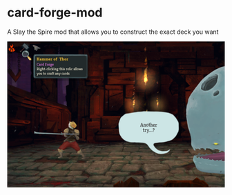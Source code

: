 # card-forge-mod
A Slay the Spire mod that allows you to construct the exact deck you want

![Card Forge Mod](card-forge-mod.png)
